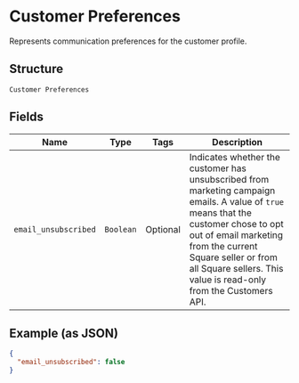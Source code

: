 
# Customer Preferences

Represents communication preferences for the customer profile.

## Structure

`Customer Preferences`

## Fields

| Name | Type | Tags | Description |
|  --- | --- | --- | --- |
| `email_unsubscribed` | `Boolean` | Optional | Indicates whether the customer has unsubscribed from marketing campaign emails. A value of `true` means that the customer chose to opt out of email marketing from the current Square seller or from all Square sellers. This value is read-only from the Customers API. |

## Example (as JSON)

```json
{
  "email_unsubscribed": false
}
```

